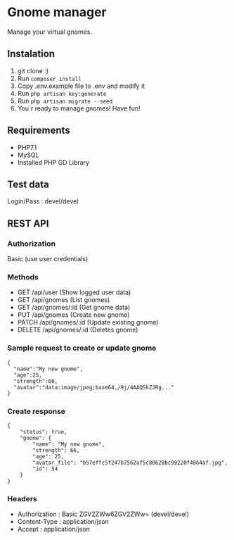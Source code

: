 # Gnome manager
Manage your virtual gnomes.

## Instalation
1. git clone :)
2. Run ```composer install```
3. Copy .env.example file to .env and modify it
4. Run ```php artisan key:generate```
5. Run ```php artisan migrate --seed```
6. You\`r ready to manage gnomes! Have fun!

## Requirements
* PHP7.1
* MySQL
* Installed PHP GD Library

## Test data
Login/Pass : devel/devel

## REST API

### Authorization
Basic (use user credentials)

### Methods
* GET /api/user (Show logged user data)
* GET /api/gnomes (List gnomes)
* GET /api/gnomes/:id (Get gnome data)
* PUT /api/gnomes (Create new gnome)
* PATCH /api/gnomes/:id (Update existing gnome)
* DELETE /api/gnomes/:id (Deletes gnome)

### Sample request to create or update gnome
```
{
  "name":"My new gnome",
  "age":25,
  "strength":66,
  "avatar":"data:image/jpeg;base64,/9j/4AAQSkZJRg..."
}
```

### Create response
```
{
    "status": true,
    "gnome": {
        "name": "My new gnome",
        "strength": 66,
        "age": 25,
        "avatar_file": "b57effc5f247b7562af5c80628bc99220f4864af.jpg",
        "id": 54
    }
}
```

### Headers
* Authorization : Basic ZGV2ZWw6ZGV2ZWw= (devel/devel)
* Content-Type : application/json
* Accept : application/json

